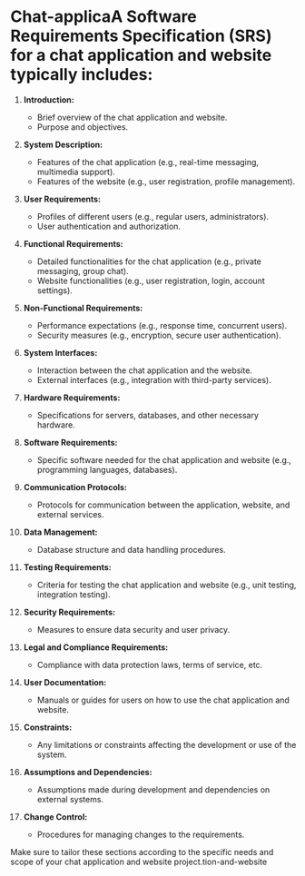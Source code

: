 # Chat-applicaA Software Requirements Specification (SRS) for a chat application and website typically includes:

1. **Introduction:**
   - Brief overview of the chat application and website.
   - Purpose and objectives.

2. **System Description:**
   - Features of the chat application (e.g., real-time messaging, multimedia support).
   - Features of the website (e.g., user registration, profile management).

3. **User Requirements:**
   - Profiles of different users (e.g., regular users, administrators).
   - User authentication and authorization.

4. **Functional Requirements:**
   - Detailed functionalities for the chat application (e.g., private messaging, group chat).
   - Website functionalities (e.g., user registration, login, account settings).

5. **Non-Functional Requirements:**
   - Performance expectations (e.g., response time, concurrent users).
   - Security measures (e.g., encryption, secure user authentication).

6. **System Interfaces:**
   - Interaction between the chat application and the website.
   - External interfaces (e.g., integration with third-party services).

7. **Hardware Requirements:**
   - Specifications for servers, databases, and other necessary hardware.

8. **Software Requirements:**
   - Specific software needed for the chat application and website (e.g., programming languages, databases).

9. **Communication Protocols:**
   - Protocols for communication between the application, website, and external services.

10. **Data Management:**
    - Database structure and data handling procedures.

11. **Testing Requirements:**
    - Criteria for testing the chat application and website (e.g., unit testing, integration testing).

12. **Security Requirements:**
    - Measures to ensure data security and user privacy.

13. **Legal and Compliance Requirements:**
    - Compliance with data protection laws, terms of service, etc.

14. **User Documentation:**
    - Manuals or guides for users on how to use the chat application and website.

15. **Constraints:**
    - Any limitations or constraints affecting the development or use of the system.

16. **Assumptions and Dependencies:**
    - Assumptions made during development and dependencies on external systems.

17. **Change Control:**
    - Procedures for managing changes to the requirements.

Make sure to tailor these sections according to the specific needs and scope of your chat application and website project.tion-and-website
